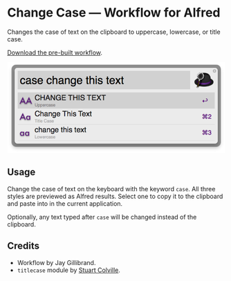 # Change Case — Workflow for Alfred

Changes the case of text on the clipboard to uppercase, lowercase, or title case.

[Download the pre-built workflow](http://cl.ly/150M381T1z0L).

![Screenshot](changecase.png)

## Usage

Change the case of text on the keyboard with the keyword `case`. All three styles are previewed as Alfred results. Select one to copy it to the clipboard and paste into in the current application.

Optionally, any text typed after `case` will be changed instead of the clipboard. 


## Credits

- Workflow by Jay Gillibrand.
- `titlecase` module by [Stuart Colville](http://muffinresearch.co.uk).
